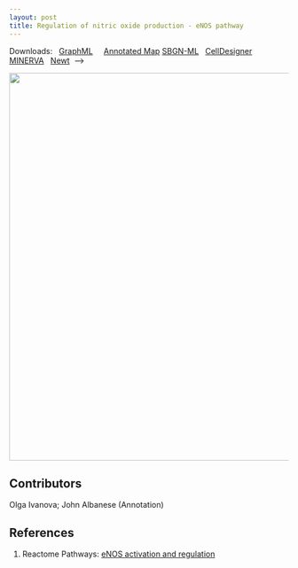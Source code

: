 ```yaml
---
layout: post
title: Regulation of nitric oxide production - eNOS pathway
---
```


Downloads: &nbsp; 
[GraphML](../downloads/F008-enos.graphml) &nbsp; &nbsp; [Annotated Map](https://metabolismregulation.org/images/F008-enos.html)
[SBGN-ML](../downloads/F008-enos_SBGNv02.sbgn) &nbsp;
[CellDesigner](../downloads/model_F008-1.xml) &nbsp;
[MINERVA](https://mreg.elixir-luxembourg.org/minerva/index.xhtml?id=F008-1) &nbsp;
[Newt](http://web.newteditor.org/?URL=https://metabolismregulation.github.io/downloads/F008-enos_newt.sbgn) &nbsp;-->
<p align="middle"><a href="/enos/"><img id="image" src="/downloads/F008-enos.png" width="700"/></a></p>

## Contributors 

Olga Ivanova; John Albanese (Annotation)

## References

1. Reactome Pathways: [eNOS activation and regulation](https://reactome.org/PathwayBrowser/#/R-HSA-202131&SEL=R-HSA-203765&PATH=R-HSA-1430728)

